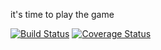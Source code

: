 it's time to play the game

[![Build Status](http://drone.diego-ci.cf-app.com/github.com/cloudfoundry-incubator/executor/status.svg?branch=master)](http://drone.diego-ci.cf-app.com/github.com/cloudfoundry-incubator/executor)
[![Coverage Status](https://coveralls.io/repos/cloudfoundry-incubator/executor/badge.png?branch=HEAD)](https://coveralls.io/r/cloudfoundry-incubator/executor?branch=HEAD)
